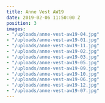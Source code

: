 ```yaml
---
title: Anne Vest AW19
date: 2019-02-06 11:50:00 Z
position: 3
images:
- "/uploads/anne-vest-aw19-04.jpg"
- "/uploads/anne-vest-aw19-01.jpg"
- "/uploads/anne-vest-aw19-11.jpg"
- "/uploads/anne-vest-aw19-02.jpg"
- "/uploads/anne-vest-aw19-03.jpg"
- "/uploads/anne-vest-aw19-05.jpg"
- "/uploads/anne-vest-aw19-09.jpg"
- "/uploads/anne-vest-aw19-10.jpg"
- "/uploads/anne-vest-aw19-06.jpg"
- "/uploads/anne-vest-aw19-12.jpg"
- "/uploads/anne-vest-aw19-07.jpg"
---
```



